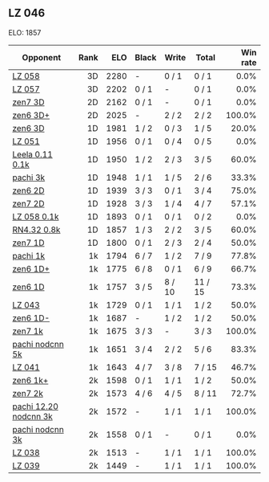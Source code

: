 ## LZ 046 ##

ELO: 1857

Opponent | Rank | ELO | Black | Write | Total | Win rate
---------|-----:|----:|-------|-------|-------|-------:
[LZ 058](LZ%20058.md) | 3D | 2280 | - | 0 / 1 | 0 / 1 | 0.0%
[LZ 057](LZ%20057.md) | 3D | 2202 | 0 / 1 | - | 0 / 1 | 0.0%
[zen7 3D](zen7%203D.md) | 2D | 2162 | 0 / 1 | - | 0 / 1 | 0.0%
[zen6 3D+](zen6%203D+.md) | 2D | 2025 | - | 2 / 2 | 2 / 2 | 100.0%
[zen6 3D](zen6%203D.md) | 1D | 1981 | 1 / 2 | 0 / 3 | 1 / 5 | 20.0%
[LZ 051](LZ%20051.md) | 1D | 1956 | 0 / 1 | 0 / 4 | 0 / 5 | 0.0%
[Leela 0.11 0.1k](Leela%200.11%200.1k.md) | 1D | 1950 | 1 / 2 | 2 / 3 | 3 / 5 | 60.0%
[pachi 3k](pachi%203k.md) | 1D | 1948 | 1 / 1 | 1 / 5 | 2 / 6 | 33.3%
[zen6 2D](zen6%202D.md) | 1D | 1939 | 3 / 3 | 0 / 1 | 3 / 4 | 75.0%
[zen7 2D](zen7%202D.md) | 1D | 1928 | 3 / 3 | 1 / 4 | 4 / 7 | 57.1%
[LZ 058 0.1k](LZ%20058%200.1k.md) | 1D | 1893 | 0 / 1 | 0 / 1 | 0 / 2 | 0.0%
[RN4.32 0.8k](RN4.32%200.8k.md) | 1D | 1857 | 1 / 3 | 2 / 2 | 3 / 5 | 60.0%
[zen7 1D](zen7%201D.md) | 1D | 1800 | 0 / 1 | 2 / 3 | 2 / 4 | 50.0%
[pachi 1k](pachi%201k.md) | 1k | 1794 | 6 / 7 | 1 / 2 | 7 / 9 | 77.8%
[zen6 1D+](zen6%201D+.md) | 1k | 1775 | 6 / 8 | 0 / 1 | 6 / 9 | 66.7%
[zen6 1D](zen6%201D.md) | 1k | 1757 | 3 / 5 | 8 / 10 | 11 / 15 | 73.3%
[LZ 043](LZ%20043.md) | 1k | 1729 | 0 / 1 | 1 / 1 | 1 / 2 | 50.0%
[zen6 1D-](zen6%201D-.md) | 1k | 1687 | - | 1 / 2 | 1 / 2 | 50.0%
[zen7 1k](zen7%201k.md) | 1k | 1675 | 3 / 3 | - | 3 / 3 | 100.0%
[pachi nodcnn 5k](pachi%20nodcnn%205k.md) | 1k | 1651 | 3 / 4 | 2 / 2 | 5 / 6 | 83.3%
[LZ 041](LZ%20041.md) | 1k | 1643 | 4 / 7 | 3 / 8 | 7 / 15 | 46.7%
[zen6 1k+](zen6%201k+.md) | 2k | 1598 | 0 / 1 | 1 / 1 | 1 / 2 | 50.0%
[zen7 2k](zen7%202k.md) | 2k | 1573 | 4 / 6 | 4 / 5 | 8 / 11 | 72.7%
[pachi 12.20 nodcnn 3k](pachi%2012.20%20nodcnn%203k.md) | 2k | 1572 | - | 1 / 1 | 1 / 1 | 100.0%
[pachi nodcnn 3k](pachi%20nodcnn%203k.md) | 2k | 1558 | 0 / 1 | - | 0 / 1 | 0.0%
[LZ 038](LZ%20038.md) | 2k | 1513 | - | 1 / 1 | 1 / 1 | 100.0%
[LZ 039](LZ%20039.md) | 2k | 1449 | - | 1 / 1 | 1 / 1 | 100.0%
